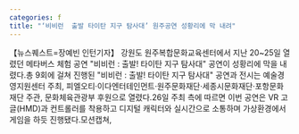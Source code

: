 ```yaml
---
categories: f
title: "‘비비런  출발 타이탄 지구 탐사대’ 원주공연 성황리에 막 내려"
---
```

【뉴스퀘스트=장예빈 인턴기자】 강원도 원주복합문화교육센터에서 지난 20~25일 열렸던 메타버스 체험 공연 "비비런 : 출발! 타이탄 지구 탐사대" 공연이 성황리에 막을 내렸다.총 9회에 걸쳐 진행된 "비비런 : 출발! 타이탄 지구 탐사대" 공연과 전시는 예술경영지원센터 주최, 피엘오티·이다엔터테인먼트·원주문화재단·세종시문화재단·포항문화재단 주관, 문화체육관광부 후원으로 열렸다.26일 주최 측에 따르면 이번 공연은 VR 고글(HMD)과 컨트롤러를 착용하고 디지털 캐릭터와 실시간으로 소통하며 가상환경에서 게임을 하듯 진행됐다.모션캡쳐,